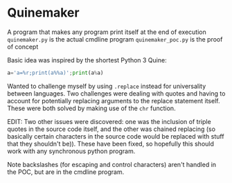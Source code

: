 # Quinemaker
A program that makes any program print itself at the end of execution
`quinemaker.py` is the actual cmdline program
`quinemaker_poc.py` is the proof of concept

Basic idea was inspired by the shortest Python 3 Quine:
```py
a='a=%r;print(a%%a)';print(a%a)
```

Wanted to challenge myself by using `.replace` instead for universality between languages. Two challenges were dealing with quotes and having to account for potentially replacing arguments to the replace statement itself. These were both solved by making use of the `chr` function.

EDIT: Two other issues were discovered: one was the inclusion of triple quotes in the source code itself, and the other was chained replacing (so basically certain characters in the source code would be replaced with stuff that they shouldn't be)). These have been fixed, so hopefully this should work with any synchronous python program.

Note backslashes (for escaping and control characters) aren't handled in the POC, but are in the cmdline program.
